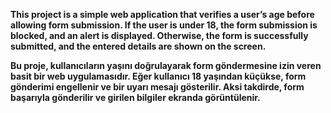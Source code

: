 **This project is a simple web application that verifies a user’s age before allowing form submission. If the user is under 18, the form submission is blocked, and an alert is displayed. Otherwise, the form is successfully submitted, and the entered details are shown on the screen.**

**Bu proje, kullanıcıların yaşını doğrulayarak form göndermesine izin veren basit bir web uygulamasıdır. Eğer kullanıcı 18 yaşından küçükse, form gönderimi engellenir ve bir uyarı mesajı gösterilir. Aksi takdirde, form başarıyla gönderilir ve girilen bilgiler ekranda görüntülenir.**